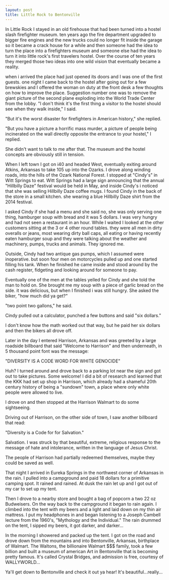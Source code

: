 ```yaml
---
layout: post
title: Little Rock to Bentonville
---
```

In Little Rock I stayed in an old firehouse that had been turned into a hostel slash firefighter museum. 
ten years ago the fire department upgraded to bigger fire engines and the new trucks could no longer fit inside the garage so it became a crack house for a while and then someone had the idea to turn the place into a firefighters museum and someone else had the idea to turn it into little rock's first travelers hostel. 
Over the course of ten years they merged those two ideas into one wild vision that eventually became a reality. 

when i arrived the place had just opened its doors and I was one of the first guests. 
one night I came back to the hostel after going out for a few brewskies and I offered the woman on duty at the front desk a few thoughts on how to improve the place. 
Suggestion number one was to remove the giant picture of the second plane exploding into the World Trade Center from the lobby. 
"I don't think it's the first thing a visitor to the hostel should see when they walk inside," I said. 

"But it's the worst disaster for firefighters in American history," she replied. 

"But you have a picture a horrific mass murder, a picture of people being incinerated on the wall directly opposite the entrance to your hostel," I replied.

She didn't want to talk to me after that. The museum and the hostel concepts are obviously still in tension. 

When I left town I got on i40 and headed West, eventually exiting around Atkins, Arkansas to take 105 up into the Ozarks. 
I drove along winding roads, into the hills of the Ozark National Forest. I stopped at "Cindy's" in Witt Springs to eat. Witt Springs had a large sign announcing that the annual "Hillbilly Daze" festival would be held in May, and inside Cindy's i noticed that she was selling Hillbilly Daze coffee mugs. 
I found Cindy in the back of the store in a small kitchen. she wearing a blue Hillbilly Daze shirt from the 2014 festival. 

I asked Cindy if she had a menu and she said no, she was only serving one thing, hamburger soup with bread and it was 5 dollars. 
I was very hungry and had not seen a restaurant in an hour. 
While I waited I looked at the other customers sitting at the 3 or 4 other round tables. 
they were all men in dirty overalls or jeans, most wearing dirty ball caps, all eating or having recently eaten hamburger soup and they were talking about the weather and machinery, pumps, trucks and animals. 
They ignored me. 

Outside, Cindy had two antique gas pumps, which I assumed were inoperative. 
but soon four men on motorcycles pulled up and one started filling his tank. 
When he finished he came inside and stood around by the cash register, fidgeting and looking around for someone to pay. 

Eventually one of the men at the tables yelled for Cindy and she told the man to hold on. 
She brought me my soup with a piece of garlic bread on the side. it was delicious, but when I finished i was still hungry. 
She asked the biker, "how much did ya get?" 

"two point two gallons," he said. 

Cindy pulled out a calculator, punched a few buttons and said "six dollars." 

I don't know how the math worked out that way, but he paid her six dollars and then the bikers all drove off. 

Later in the day I entered Harrison, Arkansas and was greeted by a large roadside billboard that said "Welcome to Harrison" and then underneath, in 5 thousand point font was the message:

"DIVERSITY IS A CODE WORD FOR WHITE GENOCIDE"

Huh? I turned around and drove back to a parking lot near the sign and got out to take pictures. 
Some welcome! I did a bit of research and learned that the KKK had set up shop in Harrison, which already had a shameful 20th century history of being a "sundown" town, a place where only white people were allowed to live. 

I drove on and then stopped at the Harrison Walmart to do some sightseeing. 

Driving out of Harrison, on the other side of town, I saw another billboard that read:

"Diversity is a Code for for Salvation."

Salvation. I was struck by that beautiful, extreme, religious response to the message of hate and intolerance, written in the language of Jesus Christ.

The people of Harrison had partially redeemed themselves, maybe they could be saved as well.

That night I arrived in Eureka Springs in the northwest corner of Arkansas in the rain. 
I pulled into a campground and paid 18 dollars for a primitive camping spot. 
It rained and rained. At dusk the rain let up and I got out of my car to set up my tent.

Then I drove to a nearby store and bought a bag of popcorn a two 22 oz Budweisers. On the way back to the campground it began to rain again. 
I climbed into the tent with my beers and a light and laid down on my thin air mattress. I put my headphones in and began listening to a Joseph Cambell lecture from the 1960's, "Mythology and the Individual." 
The rain drummed on the tent, I sipped my beers, it got darker, and darker...

In the morning I showered and packed up the tent. 
I got on the road and drove down from the mountains and into Bentonville, Arkansas, birthplace of Walmart. 
The Waltons, the billionaire Walmart $$$ family, took a few billion and built a museum of american Art in Bentonville that is becoming pretty famous. 
It's called Crystal Bridges, and admission is free, courtesy of WALLYWORLD...

Ya'll get down to Bentonville and check it out ya hear! 
It's beautiful...really...
